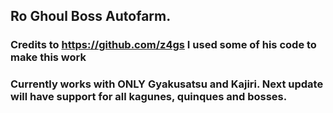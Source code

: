## Ro Ghoul Boss Autofarm.
### Credits to https://github.com/z4gs I used some of his code to make this work
### Currently works with ONLY Gyakusatsu and Kajiri. Next update will have support for all kagunes, quinques and bosses.
